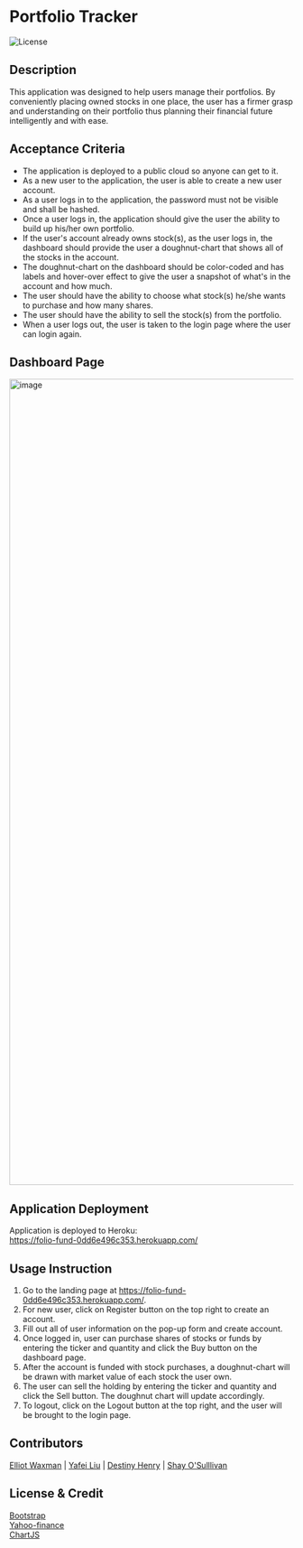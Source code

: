  # Portfolio Tracker
  ![License](https://img.shields.io/badge/license-MIT-green?style=for-the-badge&logo=appveyor)

  ## Description
  
  This application was designed to help users manage their portfolios. By conveniently placing owned stocks in one place, the user has a firmer grasp and understanding on their portfolio thus planning their financial future intelligently and with ease.
  
  ## Acceptance Criteria
  - The application is deployed to a public cloud so anyone can get to it.
  - As a new user to the application, the user is able to create a new user account.
  - As a user logs in to the application, the password must not be visible and shall be hashed. 
  - Once a user logs in, the application should give the user the ability to build up his/her own portfolio.
  - If the user's account already owns stock(s), as the user logs in, the dashboard should provide the user a doughnut-chart that shows all of the stocks in the account.
  - The doughnut-chart on the dashboard should be color-coded and has labels and hover-over effect to give the user a snapshot of what's in the account and how much.
  - The user should have the ability to choose what stock(s) he/she wants to purchase and how many shares.
  - The user should have the ability to sell the stock(s) from the portfolio.
  - When a user logs out, the user is taken to the login page where the user can login again.

  ## Dashboard Page
  <img width="1428" alt="image" src="https://user-images.githubusercontent.com/103960619/177423691-3e5e8d88-5ce1-4457-80b4-db9bd1785cac.png">

  
  ## Application Deployment
  Application is deployed to Heroku:  
  https://folio-fund-0dd6e496c353.herokuapp.com/

 ## Usage Instruction
  1. Go to the landing page at https://folio-fund-0dd6e496c353.herokuapp.com/.
  2. For new user, click on Register button on the top right to create an account.
  3. Fill out all of user information on the pop-up form and create account.
  4. Once logged in, user can purchase shares of stocks or funds by entering the ticker and quantity and click the Buy button on the dashboard page.
  5. After the account is funded with stock purchases, a doughnut-chart will be drawn with market value of each stock the user own.
  6. The user can sell the holding by entering the ticker and quantity and click the Sell button.  The doughnut chart will update accordingly.
  7. To logout, click on the Logout button at the top right, and the user will be brought to the login page.

  ## Contributors
  [Elliot Waxman](https://github.com/elliotzacharywaxman/) |
  [Yafei Liu](https://github.com/lyf703331869/) |
  [Destiny Henry](https://github.com/destinyhenry/) |
  [Shay O'Sulllivan](https://github.com/shayosullivan/)

  ## License & Credit
  [Bootstrap](https://getbootstrap.com/)  
  [Yahoo-finance](https://www.npmjs.com/package/yahoo-finance)  
  [ChartJS](https://www.chartjs.org/)

